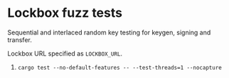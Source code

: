 # Lockbox fuzz tests

Sequential and interlaced random key testing for keygen, signing and transfer. 

Lockbox URL specified as `LOCKBOX_URL`. 

1. ```cargo test --no-default-features -- --test-threads=1 --nocapture```
